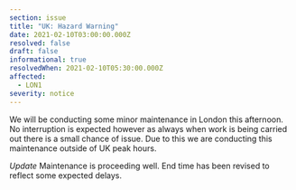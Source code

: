 ```yaml
---
section: issue
title: "UK: Hazard Warning"
date: 2021-02-10T03:00:00.000Z
resolved: false
draft: false
informational: true
resolvedWhen: 2021-02-10T05:30:00.000Z
affected:
  - LON1
severity: notice
---
```

We will be conducting some minor maintenance in London this afternoon. No interruption is expected however as always when work is being carried out there is a small chance of issue. Due to this we are conducting this maintenance outside of UK peak hours.

*Update* Maintenance is proceeding well. End time has been revised to reflect some expected delays.